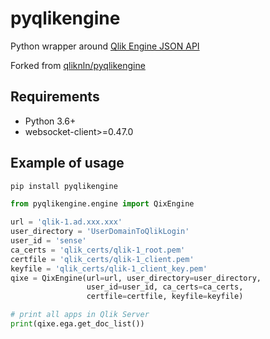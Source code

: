 # pyqlikengine

Python wrapper around [Qlik Engine JSON API](https://help.qlik.com/en-US/sense-developer/June2019/Subsystems/EngineAPI/Content/Sense_EngineAPI/introducing-engine-API.htm)

Forked from [qliknln/pyqlikengine](https://github.com/qliknln/pyqlikengine)

## Requirements
* Python 3.6+
* websocket-client>=0.47.0

## Example of usage
```bash
pip install pyqlikengine
```
```python
from pyqlikengine.engine import QixEngine

url = 'qlik-1.ad.xxx.xxx'
user_directory = 'UserDomainToQlikLogin'
user_id = 'sense'
ca_certs = 'qlik_certs/qlik-1_root.pem'
certfile = 'qlik_certs/qlik-1_client.pem'
keyfile = 'qlik_certs/qlik-1_client_key.pem'
qixe = QixEngine(url=url, user_directory=user_directory,
                 user_id=user_id, ca_certs=ca_certs,
                 certfile=certfile, keyfile=keyfile)

# print all apps in Qlik Server
print(qixe.ega.get_doc_list())
```
